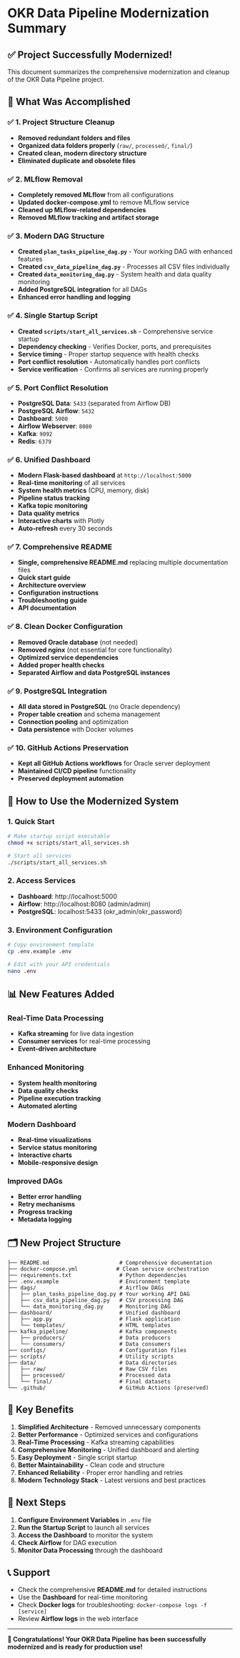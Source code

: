 # OKR Data Pipeline Modernization Summary

## ✅ Project Successfully Modernized!

This document summarizes the comprehensive modernization and cleanup of the OKR Data Pipeline project.

## 🔄 What Was Accomplished

### ✅ 1. Project Structure Cleanup
- **Removed redundant folders and files**
- **Organized data folders properly** (`raw/`, `processed/`, `final/`)
- **Created clean, modern directory structure**
- **Eliminated duplicate and obsolete files**

### ✅ 2. MLflow Removal
- **Completely removed MLflow** from all configurations
- **Updated docker-compose.yml** to remove MLflow service
- **Cleaned up MLflow-related dependencies**
- **Removed MLflow tracking and artifact storage**

### ✅ 3. Modern DAG Structure
- **Created `plan_tasks_pipeline_dag.py`** - Your working DAG with enhanced features
- **Created `csv_data_pipeline_dag.py`** - Processes all CSV files individually
- **Created `data_monitoring_dag.py`** - System health and data quality monitoring
- **Added PostgreSQL integration** for all DAGs
- **Enhanced error handling and logging**

### ✅ 4. Single Startup Script
- **Created `scripts/start_all_services.sh`** - Comprehensive service startup
- **Dependency checking** - Verifies Docker, ports, and prerequisites
- **Service timing** - Proper startup sequence with health checks
- **Port conflict resolution** - Automatically handles port conflicts
- **Service verification** - Confirms all services are running properly

### ✅ 5. Port Conflict Resolution
- **PostgreSQL Data**: `5433` (separated from Airflow DB)
- **PostgreSQL Airflow**: `5432`
- **Dashboard**: `5000`
- **Airflow Webserver**: `8080`
- **Kafka**: `9092`
- **Redis**: `6379`

### ✅ 6. Unified Dashboard
- **Modern Flask-based dashboard** at `http://localhost:5000`
- **Real-time monitoring** of all services
- **System health metrics** (CPU, memory, disk)
- **Pipeline status tracking**
- **Kafka topic monitoring**
- **Data quality metrics**
- **Interactive charts** with Plotly
- **Auto-refresh** every 30 seconds

### ✅ 7. Comprehensive README
- **Single, comprehensive README.md** replacing multiple documentation files
- **Quick start guide**
- **Architecture overview**
- **Configuration instructions**
- **Troubleshooting guide**
- **API documentation**

### ✅ 8. Clean Docker Configuration
- **Removed Oracle database** (not needed)
- **Removed nginx** (not essential for core functionality)
- **Optimized service dependencies**
- **Added proper health checks**
- **Separated Airflow and data PostgreSQL instances**

### ✅ 9. PostgreSQL Integration
- **All data stored in PostgreSQL** (no Oracle dependency)
- **Proper table creation** and schema management
- **Connection pooling** and optimization
- **Data persistence** with Docker volumes

### ✅ 10. GitHub Actions Preservation
- **Kept all GitHub Actions workflows** for Oracle server deployment
- **Maintained CI/CD pipeline** functionality
- **Preserved deployment automation**

## 🚀 How to Use the Modernized System

### 1. Quick Start
```bash
# Make startup script executable
chmod +x scripts/start_all_services.sh

# Start all services
./scripts/start_all_services.sh
```

### 2. Access Services
- **Dashboard**: http://localhost:5000
- **Airflow**: http://localhost:8080 (admin/admin)
- **PostgreSQL**: localhost:5433 (okr_admin/okr_password)

### 3. Environment Configuration
```bash
# Copy environment template
cp .env.example .env

# Edit with your API credentials
nano .env
```

## 📊 New Features Added

### Real-Time Data Processing
- **Kafka streaming** for live data ingestion
- **Consumer services** for real-time processing
- **Event-driven architecture**

### Enhanced Monitoring
- **System health monitoring**
- **Data quality checks**
- **Pipeline execution tracking**
- **Automated alerting**

### Modern Dashboard
- **Real-time visualizations**
- **Service status monitoring**
- **Interactive charts**
- **Mobile-responsive design**

### Improved DAGs
- **Better error handling**
- **Retry mechanisms**
- **Progress tracking**
- **Metadata logging**

## 🗂️ New Project Structure

```
├── README.md                      # Comprehensive documentation
├── docker-compose.yml            # Clean service orchestration
├── requirements.txt               # Python dependencies
├── .env.example                   # Environment template
├── dags/                          # Airflow DAGs
│   ├── plan_tasks_pipeline_dag.py # Your working API DAG
│   ├── csv_data_pipeline_dag.py   # CSV processing DAG
│   └── data_monitoring_dag.py     # Monitoring DAG
├── dashboard/                     # Unified dashboard
│   ├── app.py                     # Flask application
│   └── templates/                 # HTML templates
├── kafka_pipeline/                # Kafka components
│   ├── producers/                 # Data producers
│   └── consumers/                 # Data consumers
├── configs/                       # Configuration files
├── scripts/                       # Utility scripts
├── data/                          # Data directories
│   ├── raw/                       # Raw CSV files
│   ├── processed/                 # Processed data
│   └── final/                     # Final datasets
└── .github/                       # GitHub Actions (preserved)
```

## 🎯 Key Benefits

1. **Simplified Architecture** - Removed unnecessary components
2. **Better Performance** - Optimized services and configurations
3. **Real-Time Processing** - Kafka streaming capabilities
4. **Comprehensive Monitoring** - Unified dashboard and alerting
5. **Easy Deployment** - Single script startup
6. **Better Maintainability** - Clean code and structure
7. **Enhanced Reliability** - Proper error handling and retries
8. **Modern Technology Stack** - Latest versions and best practices

## 🔧 Next Steps

1. **Configure Environment Variables** in `.env` file
2. **Run the Startup Script** to launch all services
3. **Access the Dashboard** to monitor the system
4. **Check Airflow** for DAG execution
5. **Monitor Data Processing** through the dashboard

## 📞 Support

- Check the comprehensive **README.md** for detailed instructions
- Use the **Dashboard** for real-time monitoring
- Check **Docker logs** for troubleshooting: `docker-compose logs -f [service]`
- Review **Airflow logs** in the web interface

---

**🎉 Congratulations! Your OKR Data Pipeline has been successfully modernized and is ready for production use!**